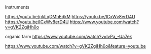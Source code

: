 
Instruments

https://youtu.be/qkLqDMhEdkM
https://youtu.be/ICxWv8erD4U
https://youtu.be/ICxWv8erD4U
https://www.youtube.com/watch?v=gVK2ZgiHh0o



organic farm
https://www.youtube.com/watch?v=IvPa_-Ua7ek



https://www.youtube.com/watch?v=gVK2ZgiHh0o&feature=youtu.be
